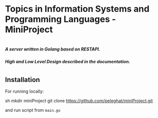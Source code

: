 # Topics in Information Systems and Programming Languages - MiniProject
#
##### A server written in Golang based on RESTAPI.
##### High and Low Level Design described in the documentation.
#
## Installation

For running locally:

sh
mkdir miniProject
 git clone https://github.com/peleghat/miniProject.git

and run script from  ``main.go ``
